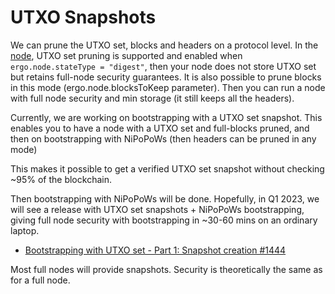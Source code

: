 # UTXO Snapshots

We can prune the UTXO set, blocks and headers on a protocol level. In the [node](install.md), UTXO set pruning is supported and enabled when `ergo.node.stateType = "digest"`, then your node does not store UTXO set but retains full-node security guarantees. It is also possible to prune blocks in this mode (ergo.node.blocksToKeep parameter). Then you can run a node with full node security and min storage (it still keeps all the headers).

Currently, we are working on bootstrapping with a UTXO set snapshot. This enables you to have a node with a UTXO set and full-blocks pruned, and then on bootstrapping with NiPoPoWs (then headers can be pruned in any mode)

This makes it possible to get a verified UTXO set snapshot without checking ~95% of the blockchain.

Then bootstrapping with NiPoPoWs will be done. Hopefully, in Q1 2023, we will see a release with UTXO set snapshots + NiPoPoWs bootstrapping, giving full node security with bootstrapping in ~30-60 mins on an ordinary laptop.

-  [Bootstrapping with UTXO set - Part 1: Snapshot creation #1444](https://github.com/ergoplatform/ergo/pull/1444)

Most full nodes will provide snapshots. Security is theoretically the same as for a full node.
